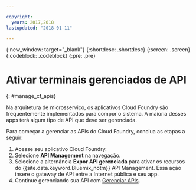 ```yaml
---

copyright:
  years: 2017,2018
lastupdated: "2018-01-11"

---
```



{:new_window: target="_blank"}
{:shortdesc: .shortdesc}
{:screen: .screen}
{:codeblock: .codeblock}
{:pre: .pre}

# Ativar terminais gerenciados de API
{: #manage_cf_apis}

Na arquitetura de microsserviço, os aplicativos Cloud Foundry são frequentemente implementados para compor o sistema. A maioria desses apps terá algum tipo de API que deve ser gerenciada.

Para começar a gerenciar as APIs do Cloud Foundry, conclua as etapas a seguir:

1. Acesse seu aplicativo Cloud Foundry.
2. Selecione **API Management** na navegação.
3. Selecione a alternância **Expor API gerenciada** para ativar os recursos do {{site.data.keyword.Bluemix_notm}} API Management. Essa ação insere o gateway de API entre a Internet pública e seu app.
4. Continue gerenciando sua API com [Gerenciar APIs](manage_apis.html).

